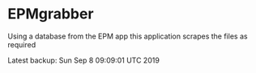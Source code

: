 # EPMgrabber
Using a database from the EPM app this application scrapes the files as required


Latest backup: Sun Sep 8 09:09:01 UTC 2019
